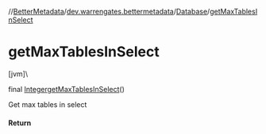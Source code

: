 //[BetterMetadata](../../../index.md)/[dev.warrengates.bettermetadata](../index.md)/[Database](index.md)/[getMaxTablesInSelect](get-max-tables-in-select.md)

# getMaxTablesInSelect

[jvm]\

final [Integer](https://docs.oracle.com/javase/8/docs/api/java/lang/Integer.html)[getMaxTablesInSelect](get-max-tables-in-select.md)()

Get max tables in select

#### Return
